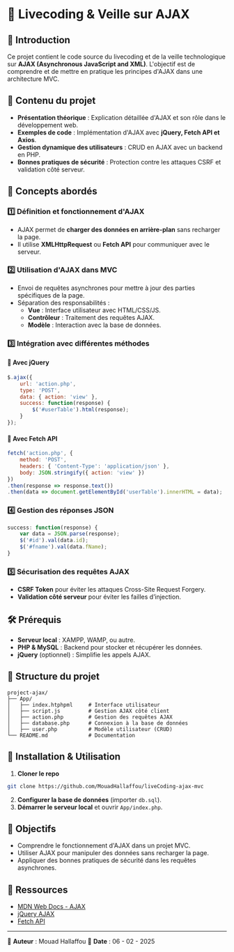 # 📌 Livecoding & Veille sur AJAX

## 🚀 Introduction
Ce projet contient le code source du livecoding et de la veille technologique sur **AJAX (Asynchronous JavaScript and XML)**. L'objectif est de comprendre et de mettre en pratique les principes d'AJAX dans une architecture MVC.

## 📖 Contenu du projet
- **Présentation théorique** : Explication détaillée d'AJAX et son rôle dans le développement web.
- **Exemples de code** : Implémentation d'AJAX avec **jQuery, Fetch API et Axios**.
- **Gestion dynamique des utilisateurs** : CRUD en AJAX avec un backend en PHP.
- **Bonnes pratiques de sécurité** : Protection contre les attaques CSRF et validation côté serveur.

## 🧐 Concepts abordés
### 1️⃣ Définition et fonctionnement d'AJAX
- AJAX permet de **charger des données en arrière-plan** sans recharger la page.
- Il utilise **XMLHttpRequest** ou **Fetch API** pour communiquer avec le serveur.

### 2️⃣ Utilisation d'AJAX dans MVC
- Envoi de requêtes asynchrones pour mettre à jour des parties spécifiques de la page.
- Séparation des responsabilités :
  - **Vue** : Interface utilisateur avec HTML/CSS/JS.
  - **Contrôleur** : Traitement des requêtes AJAX.
  - **Modèle** : Interaction avec la base de données.

### 3️⃣ Intégration avec différentes méthodes
#### 📌 **Avec jQuery**
```javascript
$.ajax({
    url: 'action.php',
    type: 'POST',
    data: { action: 'view' },
    success: function(response) {
        $('#userTable').html(response);
    }
});
```

#### 📌 **Avec Fetch API**
```javascript
fetch('action.php', {
    method: 'POST',
    headers: { 'Content-Type': 'application/json' },
    body: JSON.stringify({ action: 'view' })
})
.then(response => response.text())
.then(data => document.getElementById('userTable').innerHTML = data);
```

### 4️⃣ Gestion des réponses JSON
```javascript
success: function(response) {
    var data = JSON.parse(response);
    $('#id').val(data.id);
    $('#fname').val(data.fName);
}
```

### 5️⃣ Sécurisation des requêtes AJAX
- **CSRF Token** pour éviter les attaques Cross-Site Request Forgery.
- **Validation côté serveur** pour éviter les failles d’injection.

## 🛠️ Prérequis
- **Serveur local** : XAMPP, WAMP, ou autre.
- **PHP & MySQL** : Backend pour stocker et récupérer les données.
- **jQuery** (optionnel) : Simplifie les appels AJAX.

## 📂 Structure du projet
```
project-ajax/
├── App/
│   ├── index.htphpml     # Interface utilisateur
│   ├── script.js         # Gestion AJAX côté client
│   ├── action.php        # Gestion des requêtes AJAX
│   ├── database.php      # Connexion à la base de données
│   ├── user.php          # Modèle utilisateur (CRUD)
└── README.md             # Documentation
```

## 🚀 Installation & Utilisation
1. **Cloner le repo**
```sh
git clone https://github.com/MouadHallaffou/liveCoding-ajax-mvc
```
2. **Configurer la base de données** (importer `db.sql`).
3. **Démarrer le serveur local** et ouvrir `App/index.php`.

## 📌 Objectifs
- Comprendre le fonctionnement d'AJAX dans un projet MVC.
- Utiliser AJAX pour manipuler des données sans recharger la page.
- Appliquer des bonnes pratiques de sécurité dans les requêtes asynchrones.

## 🔗 Ressources
- [MDN Web Docs - AJAX](https://developer.mozilla.org/en-US/docs/Web/Guide/AJAX)
- [jQuery AJAX](https://api.jquery.com/jquery.ajax/)
- [Fetch API](https://developer.mozilla.org/en-US/docs/Web/API/Fetch_API)

---
📌 **Auteur** : Mouad Hallaffou
📅 **Date** : 06 - 02 - 2025 

